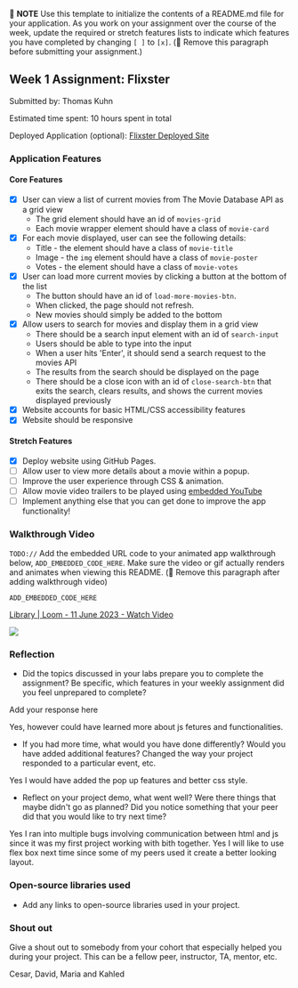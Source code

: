 📝 **NOTE** Use this template to initialize the contents of a README.md file for your application. As you work on your assignment over the course of the week, update the required or stretch features lists to indicate which features you have completed by changing `[ ]` to `[x]`. (🚫 Remove this paragraph before submitting your assignment.)

## Week 1 Assignment: Flixster

Submitted by: Thomas Kuhn

Estimated time spent: 10 hours spent in total

Deployed Application (optional): [Flixster Deployed Site](ADD_LINK_HERE)

### Application Features

#### Core Features

- [x] User can view a list of current movies from The Movie Database API as a grid view
  - The grid element should have an id of `movies-grid`
  - Each movie wrapper element should have a class of `movie-card`
- [x] For each movie displayed, user can see the following details:
  - Title - the element should have a class of `movie-title`
  - Image - the `img` element should have a class of `movie-poster`
  - Votes - the element should have a class of `movie-votes`
- [x] User can load more current movies by clicking a button at the bottom of the list
  - The button should have an id of `load-more-movies-btn`.
  - When clicked, the page should not refresh.
  - New movies should simply be added to the bottom
- [x] Allow users to search for movies and display them in a grid view
  - There should be a search input element with an id of `search-input`
  - Users should be able to type into the input
  - When a user hits 'Enter', it should send a search request to the movies API
  - The results from the search should be displayed on the page
  - There should be a close icon with an id of `close-search-btn` that exits the search, clears results, and shows the current movies displayed previously
- [x] Website accounts for basic HTML/CSS accessibility features
- [x] Website should be responsive

#### Stretch Features

- [x] Deploy website using GitHub Pages.
- [ ] Allow user to view more details about a movie within a popup.
- [ ] Improve the user experience through CSS & animation.
- [ ] Allow movie video trailers to be played using [embedded YouTube](https://support.google.com/youtube/answer/171780?hl=en)
- [ ] Implement anything else that you can get done to improve the app functionality!

### Walkthrough Video

`TODO://` Add the embedded URL code to your animated app walkthrough below, `ADD_EMBEDDED_CODE_HERE`. Make sure the video or gif actually renders and animates when viewing this README. (🚫 Remove this paragraph after adding walkthrough video)

`ADD_EMBEDDED_CODE_HERE`


  <a href="https://www.loom.com/share/f92b6719be644161af0ad13a7f1f1cfb">
    <p>Library | Loom - 11 June 2023 - Watch Video</p>
    <img style="max-width:300px;" src="https://cdn.loom.com/sessions/thumbnails/f92b6719be644161af0ad13a7f1f1cfb-with-play.gif">
  </a>



### Reflection

- Did the topics discussed in your labs prepare you to complete the assignment? Be specific, which features in your weekly assignment did you feel unprepared to complete?

Add your response here

Yes, however could have learned more about js fetures and functionalities.

- If you had more time, what would you have done differently? Would you have added additional features? Changed the way your project responded to a particular event, etc.

Yes I would have added the pop up features and better css style.
  

- Reflect on your project demo, what went well? Were there things that maybe didn't go as planned? Did you notice something that your peer did that you would like to try next time?

Yes I ran into multiple bugs involving communication between html and js since it was my first project working with bith together. Yes I will like to use flex box next time since some of my peers used it create a better looking layout.



### Open-source libraries used

- Add any links to open-source libraries used in your project.

### Shout out

Give a shout out to somebody from your cohort that especially helped you during your project. This can be a fellow peer, instructor, TA, mentor, etc.

Cesar, David, Maria and Kahled
